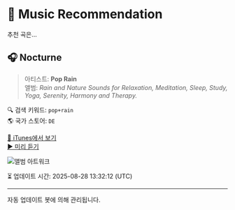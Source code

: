 
# 🎵 Music Recommendation

추천 곡은...

## 🎧 Nocturne  
> 아티스트: **Pop Rain**  
> 앨범: _Rain and Nature Sounds for Relaxation, Meditation, Sleep, Study, Yoga, Serenity, Harmony and Therapy._  

🔍 검색 키워드: `pop+rain`  
🌎 국가 스토어: `DE`

[🔗 iTunes에서 보기](https://music.apple.com/de/album/nocturne/1038504469?i=1038505239&uo=4)  
[▶️ 미리 듣기](https://audio-ssl.itunes.apple.com/itunes-assets/AudioPreview115/v4/72/80/b7/7280b79e-9336-ecd7-84c8-054422a5a592/mzaf_8832854610948326998.plus.aac.p.m4a)

![앨범 아트워크](https://is1-ssl.mzstatic.com/image/thumb/Music124/v4/41/42/b6/4142b67d-d058-7e02-e7b3-ba445a320e39/mzm.eblmhqec.jpg/100x100bb.jpg)

⏳ 업데이트 시간: 2025-08-28 13:32:12 (UTC)

---
자동 업데이트 봇에 의해 관리됩니다.
